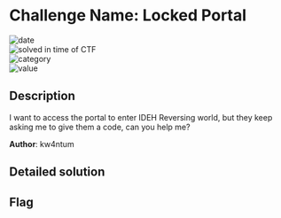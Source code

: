 # Challenge Name: Locked Portal


![date](https://img.shields.io/badge/date-26.02.2023-brightgreen.svg)  
![solved in time of CTF](https://img.shields.io/badge/solved-in%20time%20of%20CTF-brightgreen.svg)   
![category](https://img.shields.io/badge/category-Reverse-blueviolet.svg)   
![value](https://img.shields.io/badge/value-75-blue.svg)  


## Description

I want to access the portal to enter IDEH Reversing world, but they keep asking me to give them a code, can you help me?

**Author**: kw4ntum

## Detailed solution

## Flag

